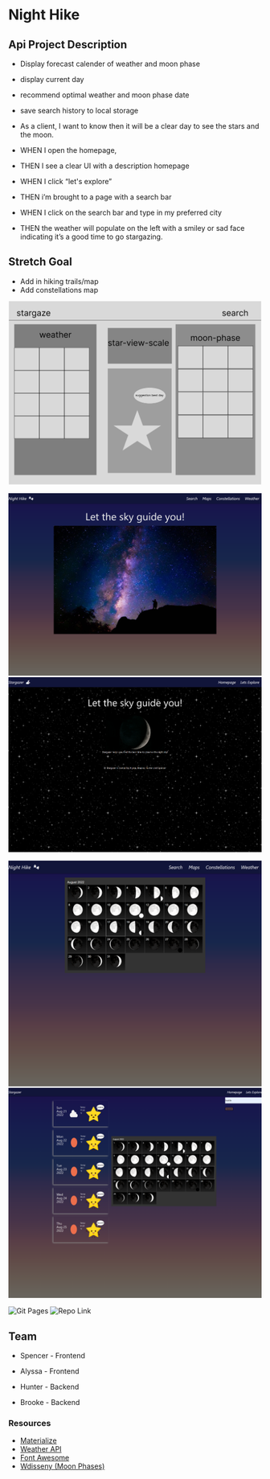 # Night Hike

## Api Project Description
-   Display forecast calender of weather and moon phase
-   display current day
-   recommend optimal weather and moon phase date
-   save search history to local storage

- As a client, I want to know then it will be a clear day to see the stars and the moon.
- WHEN I open the homepage,
- THEN I see a clear UI with a description homepage
- WHEN I click “let's explore”
- THEN i’m brought to a page with a search bar
- WHEN I click on the search bar and type in my preferred city
- THEN the weather will populate on the left with a smiley or sad face indicating it’s a good time to go stargazing.

## Stretch Goal
-   Add in hiking trails/map
-   Add constellations map

![WireFrame](./assets/images/wireframe.png)

![Homepage Start](./assets/images/homepage.png)
![Homepage Final](./assets/images/finalhomepage.png)

![Moonphases Start](./assets/images/moonphases.png)
![Moonphases Final](./assets/images/finalexplore.png)

![Git Pages](https://night-hike.github.io/night-hike/)
![Repo Link](https://github.com/night-hike/night-hike)

## Team
-  Spencer  - Frontend
-  Alyssa   - Frontend

-  Hunter   - Backend
-  Brooke   - Backend

### Resources
-   [Materialize](https://cdnjs.cloudflare.com/ajax/libs/materialize/1.0.0/css/materialize.min.css)
-   [Weather API](http://api.openweathermap.org)
-   [Font Awesome](https://kit.fontawesome.com/73f5b40986.js)
-   [Wdisseny (Moon Phases)](http://www.wdisseny.com/lluna/?lang=en)